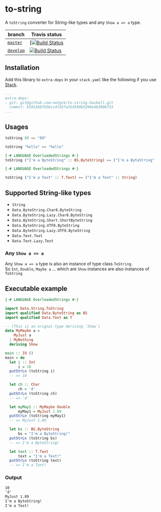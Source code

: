 # to-string

A `toString` converter for String-like types and any `Show a => a` type.

| branch | Travis status|
| --- | --- |
| [`master`](https://github.com/nwtgck/to-string-haskell/tree/master) | [[![Build Status](https://travis-ci.org/nwtgck/to-string-haskell.svg?branch=master)](https://travis-ci.org/nwtgck/to-string-haskell) |
| [`develop`](https://github.com/nwtgck/to-string-haskell/tree/develop) | [![Build Status](https://travis-ci.org/nwtgck/to-string-haskell.svg?branch=develop)](https://travis-ci.org/nwtgck/to-string-haskell) |


## Installation

Add this library to `extra-deps` in your `stack.yaml` like the following if you use [Stack](https://docs.haskellstack.org/en/stable/README/).

```yaml
...
extra-deps: 
- git: git@github.com:nwtgck/to-string-haskell.git
  commit: b593368f93bcc47d2fa354590b5298e4b3906f33
...
```

## Usages

```hs
toString 89 == "89"
```

```hs
toString "hello" == "hello"
```

```hs
{-# LANGUAGE OverloadedStrings #-}
toString ("I'm a ByteString" :: BS.ByteString) == ("I'm a ByteString" :: String)
```

```hs
{-# LANGUAGE OverloadedStrings #-}

toString ("I'm a Text" :: T.Text) == ("I'm a Text" :: String)
```

## Supported String-like types

* `String`
* `Data.ByteString.Char8.ByteString`
* `Data.ByteString.Lazy.Char8.ByteString`
* `Data.ByteString.Short.ShortByteString`
* `Data.ByteString.UTF8.ByteString`
* `Data.ByteString.Lazy.UTF8.ByteString`
* `Data.Text.Text`
* `Data.Text.Lazy.Text`

### Any `Show a => a`

Any `Show a => a` type is also an instance of type class `ToString`.  
So `Int`, `Double`, `Maybe a` ... which are `Show` instances are also instances of `ToString`

## Executable example

```hs
{-# LANGUAGE OverloadedStrings #-}

import Data.String.ToString
import qualified Data.ByteString as BS
import qualified Data.Text as T

-- (This is an orignal type deriving `Show`)
data MyMaybe a = 
    MyJust a
  | MyNothing
  deriving Show

main :: IO ()
main = do
  let i :: Int
      i = 10
  putStrLn (toString i)
  -- => 10

  let ch :: Char
      ch = 'd'
  putStrLn (toString ch)
  -- => 'd'

  let myMay1 :: MyMaybe Double
      myMay1 = MyJust 1.89 
  putStrLn (toString myMay1)
  -- => MyJust 1.89

  let bs :: BS.ByteString
      bs = "I'm a ByteString!"
  putStrLn (toString bs)
  -- => I'm a ByteString!

  let text :: T.Text
      text = "I'm a Text!"
  putStrLn (toString text)
  -- => I'm a Text!
```

### Output

```txt
10
'd'
MyJust 1.89
I'm a ByteString!
I'm a Text!
```